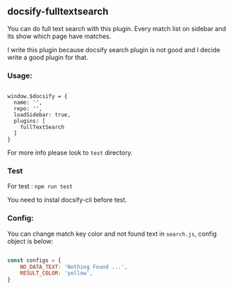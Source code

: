 ## docsify-fulltextsearch

You can do full text search with this plugin.
Every match list on sidebar and its show which page have matches.

I write this plugin because docsify search plugin is not good and I decide write a good plugin for that.

### Usage:

```javascirpt

window.$docsify = {
  name: '',
  repo: '',
  loadSidebar: true,
  plugins: [
    fullTextSearch
  ]
}

```

For more info please look to `test` directory.

### Test

For test :
`npm run test`  

You need to instal docsify-cli before test.

### Config:

You can change match key color and not found text in `search.js`, config object is below:

```javascript

const configs = {
	NO_DATA_TEXT: 'Nothing Found ...',
	RESULT_COLOR: 'yellow',
}

```
